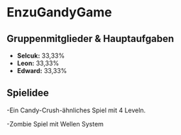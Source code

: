 # EnzuGandyGame

## Gruppenmitglieder & Hauptaufgaben

- **Selcuk:** 33,33%
- **Leon:** 33,33%
- **Edward:** 33,33%

## Spielidee

-Ein Candy-Crush-ähnliches Spiel mit 4 Leveln.

-Zombie Spiel mit Wellen System


